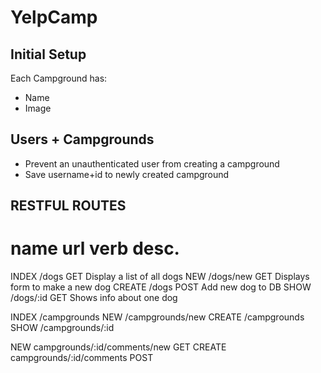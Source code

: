 # YelpCamp

## Initial Setup
Each Campground has:
   * Name
   * Image
## Users + Campgrounds
* Prevent an unauthenticated user from creating a campground
* Save username+id to newly created campground


## RESTFUL ROUTES

name      url      verb    desc.
===============================================
INDEX   /dogs      GET   Display a list of all dogs
NEW     /dogs/new  GET   Displays form to make a new dog
CREATE  /dogs      POST  Add new dog to DB
SHOW    /dogs/:id  GET   Shows info about one dog

INDEX   /campgrounds
NEW     /campgrounds/new
CREATE  /campgrounds
SHOW    /campgrounds/:id

NEW     campgrounds/:id/comments/new    GET
CREATE  campgrounds/:id/comments      POST
